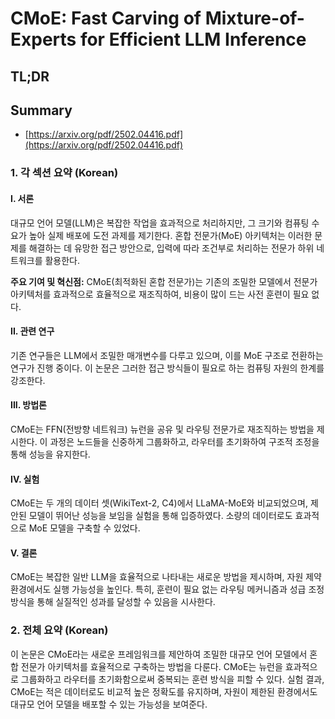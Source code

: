 # CMoE: Fast Carving of Mixture-of-Experts for Efficient LLM Inference
## TL;DR
## Summary
- [https://arxiv.org/pdf/2502.04416.pdf](https://arxiv.org/pdf/2502.04416.pdf)

### 1. 각 섹션 요약 (Korean)

#### I. 서론
대규모 언어 모델(LLM)은 복잡한 작업을 효과적으로 처리하지만, 그 크기와 컴퓨팅 수요가 높아 실제 배포에 도전 과제를 제기한다. 혼합 전문가(MoE) 아키텍처는 이러한 문제를 해결하는 데 유망한 접근 방안으로, 입력에 따라 조건부로 처리하는 전문가 하위 네트워크를 활용한다.

**주요 기여 및 혁신점:** CMoE(최적화된 혼합 전문가)는 기존의 조밀한 모델에서 전문가 아키텍처를 효과적으로 효율적으로 재조직하여, 비용이 많이 드는 사전 훈련이 필요 없다.

#### II. 관련 연구
기존 연구들은 LLM에서 조밀한 매개변수를 다루고 있으며, 이를 MoE 구조로 전환하는 연구가 진행 중이다. 이 논문은 그러한 접근 방식들이 필요로 하는 컴퓨팅 자원의 한계를 강조한다.

#### III. 방법론
CMoE는 FFN(전방향 네트워크) 뉴런을 공유 및 라우팅 전문가로 재조직하는 방법을 제시한다. 이 과정은 노드들을 신중하게 그룹화하고, 라우터를 초기화하여 구조적 조정을 통해 성능을 유지한다.

#### IV. 실험
CMoE는 두 개의 데이터 셋(WikiText-2, C4)에서 LLaMA-MoE와 비교되었으며, 제안된 모델이 뛰어난 성능을 보임을 실험을 통해 입증하였다. 소량의 데이터로도 효과적으로 MoE 모델을 구축할 수 있었다.

#### V. 결론
CMoE는 복잡한 일반 LLM을 효율적으로 나타내는 새로운 방법을 제시하며, 자원 제약 환경에서도 실행 가능성을 높인다. 특히, 훈련이 필요 없는 라우팅 메커니즘과 성급 조정 방식을 통해 실질적인 성과를 달성할 수 있음을 시사한다.

### 2. 전체 요약 (Korean)
이 논문은 CMoE라는 새로운 프레임워크를 제안하여 조밀한 대규모 언어 모델에서 혼합 전문가 아키텍처를 효율적으로 구축하는 방법을 다룬다. CMoE는 뉴런을 효과적으로 그룹화하고 라우터를 초기화함으로써 중복되는 훈련 방식을 피할 수 있다. 실험 결과, CMoE는 적은 데이터로도 비교적 높은 정확도를 유지하며, 자원이 제한된 환경에서도 대규모 언어 모델을 배포할 수 있는 가능성을 보여준다.